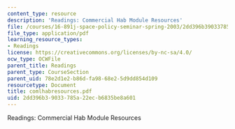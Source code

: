 ```yaml
---
content_type: resource
description: 'Readings: Commercial Hab Module Resources'
file: /courses/16-891j-space-policy-seminar-spring-2003/2dd396b39033785a22ecb6835be8a601_comlhabresources.pdf
file_type: application/pdf
learning_resource_types:
- Readings
license: https://creativecommons.org/licenses/by-nc-sa/4.0/
ocw_type: OCWFile
parent_title: Readings
parent_type: CourseSection
parent_uid: 78e2d1e2-b86d-fa98-68e2-5d9dd854d109
resourcetype: Document
title: comlhabresources.pdf
uid: 2dd396b3-9033-785a-22ec-b6835be8a601
---
```

Readings: Commercial Hab Module Resources